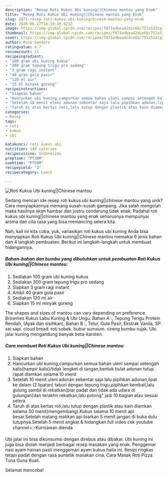 ```yaml
---
description: "Resep Roti Kukus Ubi kuning||Chinese mantou yang Enak"
title: "Resep Roti Kukus Ubi kuning||Chinese mantou yang Enak"
slug: 2871-resep-roti-kukus-ubi-kuningchinese-mantou-yang-enak
date: 2020-06-17T18:18:19.421Z
image: https://img-global.cpcdn.com/recipes/f871edbea42dce6b/751x532cq70/roti-kukus-ubi-kuningchinese-mantou-foto-resep-utama.jpg
thumbnail: https://img-global.cpcdn.com/recipes/f871edbea42dce6b/751x532cq70/roti-kukus-ubi-kuningchinese-mantou-foto-resep-utama.jpg
cover: https://img-global.cpcdn.com/recipes/f871edbea42dce6b/751x532cq70/roti-kukus-ubi-kuningchinese-mantou-foto-resep-utama.jpg
author: Rose Sanders
ratingvalue: 4.7
reviewcount: 11
recipeingredient:
- "100 gram ubi kuning kukus"
- "300 gram tepung trigu pro sedang"
- "3 gram ragi instant"
- "40 gram gula pasir"
- "120 ml air"
- "15 ml minyak goreng"
recipeinstructions:
- "Siapkan bahan"
- "Hancurkan ubi kuning,campurkan semua bahan uleni sampai setengah kalis(hampir kalis)/tidak lengket di tangan,bentuk bulat adonan tutup rapat diamkan selama 10 menit"
- "Setelah 10 menit uleni adonan sebentar saja lalu pipihkan adonan,lipat ke dalam (2 lipatan) taburi dengan tepung trigu,pipihkan kembali,lalu gulung sambil di rekatkan(biar padat dan tidak ada udara di gulungan)dan terakhir rekatkan,lalu potong&#34; jadi 10 bagian atau sesuai selera"
- "Taruh di atas kertas roti,lalu tutup dengan plastik atau kain diamkan selama 50 menit(mengembang).Kukus selama 10 menit api besar.Setelah matang matikan api biarkan 5 menit jangan di buka dulu tutupnya.Setelah 5 menit angkat &amp; hidangkan.full video cek youtube channel 👉Kurniawan dienda"
categories:
- Resep
tags:
- roti
- kukus
- ubi

katakunci: roti kukus ubi 
nutrition: 149 calories
recipecuisine: Indonesian
preptime: "PT30M"
cooktime: "PT59M"
recipeyield: "2"
recipecategory: Lunch

---
```



![Roti Kukus Ubi kuning||Chinese mantou](https://img-global.cpcdn.com/recipes/f871edbea42dce6b/751x532cq70/roti-kukus-ubi-kuningchinese-mantou-foto-resep-utama.jpg)

Sedang mencari ide resep roti kukus ubi kuning||chinese mantou yang unik? Cara menyiapkannya memang susah-susah gampang. Jika salah mengolah maka hasilnya akan hambar dan justru cenderung tidak enak. Padahal roti kukus ubi kuning||chinese mantou yang enak seharusnya mempunyai aroma dan cita rasa yang bisa memancing selera kita.


Nah, kali ini kita coba, yuk, variasikan roti kukus ubi kuning Anda bisa menyiapkan Roti Kukus Ubi kuning||Chinese mantou memakai 6 jenis bahan dan 4 langkah pembuatan. Berikut ini langkah-langkah untuk membuat hidangannya.

<!--inarticleads1-->

##### Bahan-bahan dan bumbu yang dibutuhkan untuk pembuatan Roti Kukus Ubi kuning||Chinese mantou:

1. Sediakan 100 gram ubi kuning kukus
1. Sediakan 300 gram tepung trigu pro sedang
1. Siapkan 3 gram ragi instant
1. Ambil 40 gram gula pasir
1. Sediakan 120 ml air
1. Siapkan 15 ml minyak goreng


The shapes and sizes of mantou can vary depending on preference. Brownies Kukus Labu Kuning &amp; Ubi Ungu. Bahan A :, Tepung Terigu Protein Rendah, (Ayak dan sisihkan), Bahan B :, Telur, Gula Pasir, Ekstrak Vanila, SP. sei sapi. cloud bread. roti sobek. bubur sumsum. cireng bumbu rujak. Ubi jalar kuning mengandung banyak beta-karoten. 

<!--inarticleads2-->

##### Cara membuat Roti Kukus Ubi kuning||Chinese mantou:

1. Siapkan bahan
1. Hancurkan ubi kuning,campurkan semua bahan uleni sampai setengah kalis(hampir kalis)/tidak lengket di tangan,bentuk bulat adonan tutup rapat diamkan selama 10 menit
1. Setelah 10 menit uleni adonan sebentar saja lalu pipihkan adonan,lipat ke dalam (2 lipatan) taburi dengan tepung trigu,pipihkan kembali,lalu gulung sambil di rekatkan(biar padat dan tidak ada udara di gulungan)dan terakhir rekatkan,lalu potong&#34; jadi 10 bagian atau sesuai selera
1. Taruh di atas kertas roti,lalu tutup dengan plastik atau kain diamkan selama 50 menit(mengembang).Kukus selama 10 menit api besar.Setelah matang matikan api biarkan 5 menit jangan di buka dulu tutupnya.Setelah 5 menit angkat &amp; hidangkan.full video cek youtube channel 👉Kurniawan dienda


Ubi jalar ini bisa dikonsumsi dengan direbus atau dibakar. Ubi kuning ini juga bisa diolah menjadi berbagai resep masakan yang enak. Penggemar nasi ayam hainan pasti menggemari ayam kukus halia ini. Resipi ringkas tetapi padat dengan rasa auntetik masakan cina. Cara Masak Roti Pizza Tuna Guna Kuali. 

 Selamat mencoba!

